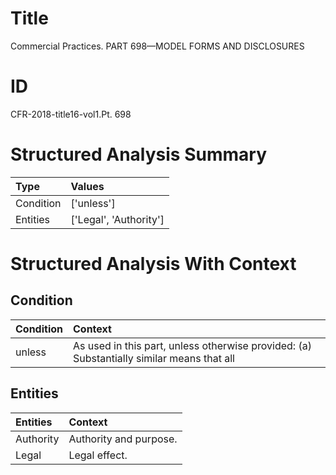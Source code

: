 # Title

 Commercial Practices. PART 698—MODEL FORMS AND DISCLOSURES


# ID

 CFR-2018-title16-vol1.Pt. 698


# Structured Analysis Summary

| Type      | Values                 |
|:----------|:-----------------------|
| Condition | ['unless']             |
| Entities  | ['Legal', 'Authority'] |


# Structured Analysis With Context

 


## Condition

| Condition   | Context                                                                                    |
|:------------|:-------------------------------------------------------------------------------------------|
| unless      | As used in this part,  unless otherwise provided: (a) Substantially similar means that all |


## Entities

| Entities   | Context                 |
|:-----------|:------------------------|
| Authority  | Authority  and purpose. |
| Legal      | Legal  effect.          |


